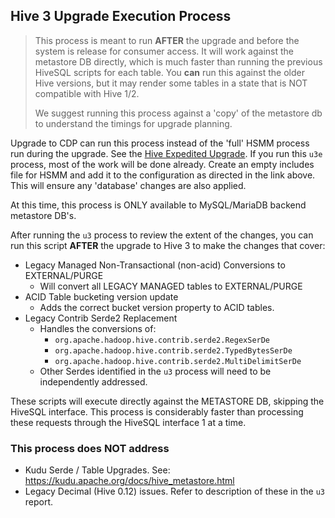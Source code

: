## Hive 3 Upgrade Execution Process

> This process is meant to run **AFTER** the upgrade and before the system is release for consumer access.  It will work against the metastore DB directly, which is much faster than running the previous HiveSQL scripts for each table.  You __can__ run this against the older Hive versions, but it may render some tables in a state that is NOT compatible with Hive 1/2.
> 
> We suggest running this process against a 'copy' of the metastore db to understand the timings for upgrade planning.

Upgrade to CDP can run this process instead of the 'full' HSMM process run during the upgrade.  See the [Hive Expedited Upgrade](https://docs.cloudera.com/cdp-private-cloud-upgrade/latest/upgrade-cdh/topics/hive-expedited-migration-tasks.html).  If you run this `u3e` process, most of the work will be done already.  Create an empty includes file for HSMM and add it to the configuration as directed in the link above.  This will ensure any 'database' changes are also applied.

At this time, this process is ONLY available to MySQL/MariaDB backend metastore DB's.

After running the `u3` process to review the extent of the changes, you can run this script **AFTER** the upgrade to Hive 3 to make the changes that cover:

- Legacy Managed Non-Transactional (non-acid) Conversions to EXTERNAL/PURGE
  - Will convert all LEGACY MANAGED tables to EXTERNAL/PURGE
- ACID Table bucketing version update
  - Adds the correct bucket version property to ACID tables.
- Legacy Contrib Serde2 Replacement
  - Handles the conversions of:
    - `org.apache.hadoop.hive.contrib.serde2.RegexSerDe`
    - `org.apache.hadoop.hive.contrib.serde2.TypedBytesSerDe`
    - `org.apache.hadoop.hive.contrib.serde2.MultiDelimitSerDe`
  - Other Serdes identified in the `u3` process will need to be independently addressed.

These scripts will execute directly against the METASTORE DB, skipping the HiveSQL interface.  This process is considerably faster than processing these requests through the HiveSQL interface 1 at a time. 

### This process does NOT address

- Kudu Serde / Table Upgrades.  See: https://kudu.apache.org/docs/hive_metastore.html
- Legacy Decimal (Hive 0.12) issues.  Refer to description of these in the `u3` report.
